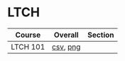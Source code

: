 # LTCH

| Course | Overall | Section |
| ------ | ------- | ------- |
| LTCH 101 | [csv](https://github.com/UCSD-Historical-Enrollment-Data/2025Spring/blob/main/overall/LTCH%20101.csv), [png](https://raw.githubusercontent.com/UCSD-Historical-Enrollment-Data/2025Spring/main/plot_overall/LTCH%20101.png) |  |
